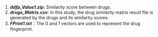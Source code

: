 1.	***ddfp_Value1.zip***:  Similarity score between drugs.<br>
2.	***drugs_Matrix.csv***: In this study, the drug similarity matrix result file is generated by the drugs and its similarity scores. <br>
3.	***FPrint1.txt***：The 0 and 1 vectors are used to represent the drug fingerprint.
